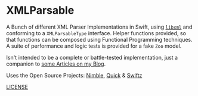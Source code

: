 XMLParsable
==============

A Bunch of different XML Parser Implementations in Swift, using [```libxml```](http://xmlsoft.org) and conforming to a ```XMLParsableType``` interface. Helper functions provided, so that functions can be composed using Functional Programming techniques. A suite of performance and logic tests is provided for a fake ```Zoo``` model.

Isn't intended to be a complete or battle-tested implementation, just a companion to [some Articles on my Blog](http://lawrencelomax.github.io).

Uses the Open Source Projects: [Nimble](https://github.com/Quick/Nimble), [Quick](https://github.com/Quick/Quick) & [Swiftz](http://github.com/maxpow4h/swiftz/)

[LICENSE](./LICENSE)